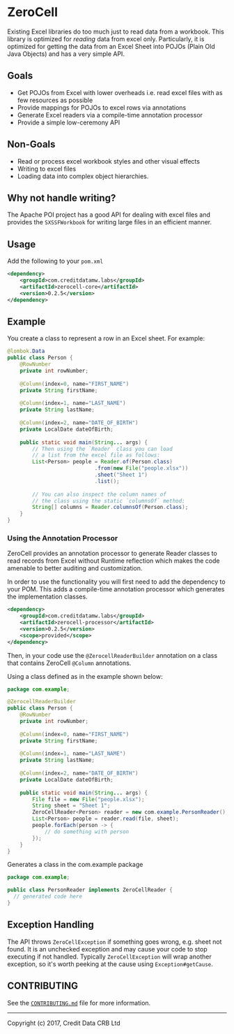 ZeroCell
========


Existing Excel libraries do too much just to read data from a workbook.
This library is optimized for *reading* data from excel only.
Particularly, it is optimized for getting the data from an Excel Sheet
into POJOs (Plain Old Java Objects) and has a very simple API. 

## Goals 

* Get POJOs from Excel with lower overheads i.e. read excel files with 
as few resources as possible
* Provide mappings for POJOs to excel rows via annotations
* Generate Excel readers via a compile-time annotation processor
* Provide a simple low-ceremony API

## Non-Goals

* Read or process excel workbook styles and other visual effects
* Writing to excel files
* Loading data into complex object hierarchies.

## Why not handle writing?

The Apache POI project has a good API for dealing with excel files and
provides the `SXSSFWorkbook` for writing large files in an efficient manner.

## Usage

Add the following to your `pom.xml`

```xml
<dependency>
    <groupId>com.creditdatamw.labs</groupId>
    <artifactId>zerocell-core</artifactId>
    <version>0.2.5</version>
</dependency>
```

## Example 

You create a class to represent a row in an Excel sheet.
For example:

```java
@lombok.Data
public class Person {
    @RowNumber
    private int rowNumber;
    
    @Column(index=0, name="FIRST_NAME")
    private String firstName;
    
    @Column(index=1, name="LAST_NAME")
    private String lastName;
    
    @Column(index=2, name="DATE_OF_BIRTH")
    private LocalDate dateOfBirth;
    
    public static void main(String... args) {
        // Then using the `Reader` class you can load 
        // a list from the excel file as follows:
        List<Person> people = Reader.of(Person.class)
                            .from(new File("people.xlsx"))
                            .sheet("Sheet 1")
                            .list();
        
        // You can also inspect the column names of 
        // the class using the static `columnsOf` method:
        String[] columns = Reader.columnsOf(Person.class);    
    }
}
```

### Using the Annotation Processor

ZeroCell provides an annotation processor to generate Reader 
classes to read records from Excel without Runtime reflection 
which makes the code amenable to better auditing and customization.

In order to use the functionality you will first need to add 
the dependency to your POM. This adds a compile-time 
annotation processor which generates the implementation classes. 

```xml
<dependency>
    <groupId>com.creditdatamw.labs</groupId>
    <artifactId>zerocell-processor</artifactId>
    <version>0.2.5</version>
    <scope>provided</scope>
</dependency>
```


Then, in your code use the `@ZerocellReaderBuilder` annotation on a class
that contains ZeroCell `@Column` annotations.

Using a class defined as in the example shown below:

```java
package com.example;

@ZerocellReaderBuilder
public class Person {
    @RowNumber
    private int rowNumber;
    
    @Column(index=0, name="FIRST_NAME")
    private String firstName;
    
    @Column(index=1, name="LAST_NAME")
    private String lastName;
    
    @Column(index=2, name="DATE_OF_BIRTH")
    private LocalDate dateOfBirth;
    
    public static void main(String... args) {
        File file = new File("people.xlsx");
        String sheet = "Sheet 1";
        ZeroCellReader<Person> reader = new com.example.PersonReader();
        List<Person> people = reader.read(file, sheet);
        people.forEach(person -> {
            // do something with person
        });
    }
}
```

Generates a class in the com.example package

```java
package com.example;

public class PersonReader implements ZeroCellReader {
  // generated code here
}
```

## Exception Handling

The API throws `ZeroCellException` if something goes wrong, e.g. sheet not found. 
It is an unchecked exception and may cause your code to stop executing if not 
handled. Typically `ZeroCellException` will wrap another exception, so it's worth 
peeking at the cause using `Exception#getCause`.

## CONTRIBUTING

See the [`CONTRIBUTING.md`](CONTRIBUTING.md) file for more information.

---

Copyright (c) 2017, Credit Data CRB Ltd
